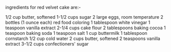 ingredients for red velvet cake are:-


1/2 cup butter, softened
1-1/2 cups sugar
2 large eggs, room temperature
2 bottles (1 ounce each) red food coloring
1 tablespoon white vinegar
1 teaspoon vanilla extract
2-1/4 cups cake flour
2 tablespoons baking cocoa
1 teaspoon baking soda
1 teaspoon salt
1 cup buttermilk
1 tablespoon cornstarch
1/2 cup cold water
2 cups butter, softened
2 teaspoons vanilla extract
3-1/2 cups confectioners' sugar